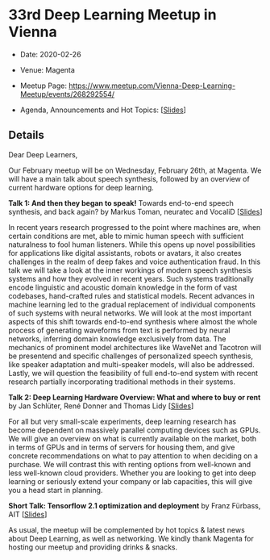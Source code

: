 # 33rd Deep Learning Meetup in Vienna

* Date: 2020-02-26
* Venue: Magenta
* Meetup Page: https://www.meetup.com/Vienna-Deep-Learning-Meetup/events/268292554/

* Agenda, Announcements and Hot Topics:
[[Slides](<./slides/33rd Deep Learning Meetup Intro - Announcements - Hot Topics.pdf>)]

## Details

Dear Deep Learners,

Our February meetup will be on Wednesday, February 26th, at Magenta. We will have a main talk about speech synthesis, followed by an overview of current hardware options for deep learning.

**Talk 1:
And then they began to speak!**
Towards end-to-end speech synthesis, and back again?
by Markus Toman, neuratec and VocaliD
[[Slides](<./slides/speech_synthesis_mtoman_talk.pdf>)]

In recent years research progressed to the point where machines are, when certain conditions are met, able to mimic human speech with sufficient naturalness to fool human listeners. While this opens up novel possibilities for applications like digital assistants, robots or avatars, it also creates challenges in the realm of deep fakes and voice authentication fraud.
In this talk we will take a look at the inner workings of modern speech synthesis systems and how they evolved in recent years. Such systems traditionally encode linguistic and acoustic domain knowledge in the form of vast codebases, hand-crafted rules and statistical models. Recent advances in machine learning led to the gradual replacement of individual components of such systems with neural networks. We will look at the most important aspects of this shift towards end-to-end synthesis where almost the whole process of generating waveforms from text is performed by neural networks, inferring domain knowledge exclusively from data. The mechanics of prominent model architectures like WaveNet and Tacotron will be presentend and specific challenges of personalized speech synthesis, like speaker adaptation and multi-speaker models, will also be addressed. Lastly, we will question the feasibility of full end-to-end system with recent research partially incorporating traditional methods in their systems.

**Talk 2:
Deep Learning Hardware Overview: What and where to buy or rent**
by Jan Schlüter, René Donner and Thomas Lidy
[[Slides](<./slides/DL_Hardware_Overview.pdf>)]

For all but very small-scale experiments, deep learning research has become dependent on massively parallel computing devices such as GPUs. We will give an overview on what is currently available on the market, both in terms of GPUs and in terms of servers for housing them, and give concrete recommendations on what to pay attention to when deciding on a purchase. We will contrast this with renting options from well-known and less well-known cloud providers. Whether you are looking to get into deep learning or seriously extend your company or lab capacities, this will give you a head start in planning.

**Short Talk:
Tensorflow 2.1 optimization and deployment** by Franz Fürbass, AIT
[[Slides](<./slides/33rd Deep Learning Meetup Intro - Announcements - Hot Topics.pdf>)]

As usual, the meetup will be complemented by hot topics & latest news about Deep Learning, as well as networking.
We kindly thank Magenta for hosting our meetup and providing drinks & snacks.
